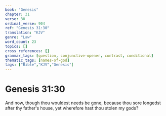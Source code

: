 ```yaml
---
book: "Genesis"
chapter: 31
verse: 30
ordinal_verse: 904
ref: "Genesis 31:30"
translation: "KJV"
genre: "Law"
word_count: 23
topics: []
cross_references: []
grammar_tags: [question, conjunctive-opener, contrast, conditional]
thematic_tags: [names-of-god]
tags: ["Bible","KJV","Genesis"]
---
```


# Genesis 31:30

And now, though thou wouldest needs be gone, because thou sore longedst after thy father's house, yet wherefore hast thou stolen my gods?
